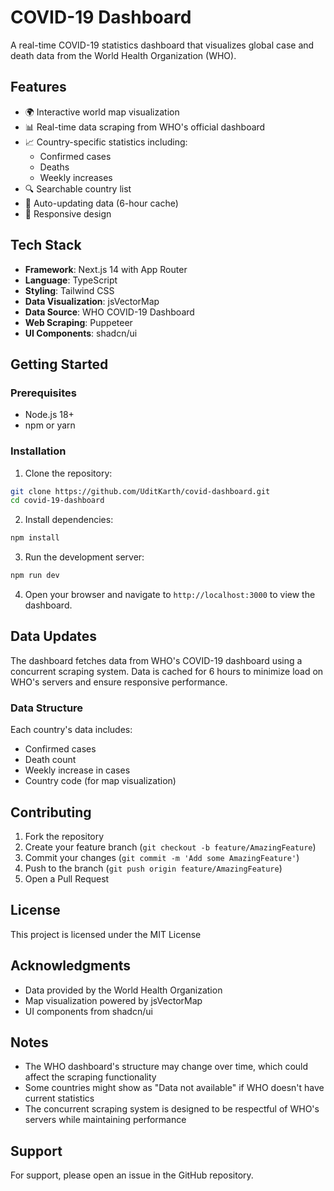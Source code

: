 # COVID-19 Dashboard

A real-time COVID-19 statistics dashboard that visualizes global case and death data from the World Health Organization (WHO).

## Features

- 🌍 Interactive world map visualization
- 📊 Real-time data scraping from WHO's official dashboard
- 📈 Country-specific statistics including:
  - Confirmed cases
  - Deaths
  - Weekly increases
- 🔍 Searchable country list
- 🔄 Auto-updating data (6-hour cache)
- 📱 Responsive design

## Tech Stack

- **Framework**: Next.js 14 with App Router
- **Language**: TypeScript
- **Styling**: Tailwind CSS
- **Data Visualization**: jsVectorMap
- **Data Source**: WHO COVID-19 Dashboard
- **Web Scraping**: Puppeteer
- **UI Components**: shadcn/ui

## Getting Started

### Prerequisites

- Node.js 18+ 
- npm or yarn

### Installation

1. Clone the repository:

```bash
git clone https://github.com/UditKarth/covid-dashboard.git
cd covid-19-dashboard
```

2. Install dependencies:

```bash
npm install
```

3. Run the development server:

```bash
npm run dev
```

4. Open your browser and navigate to `http://localhost:3000` to view the dashboard.



## Data Updates

The dashboard fetches data from WHO's COVID-19 dashboard using a concurrent scraping system. Data is cached for 6 hours to minimize load on WHO's servers and ensure responsive performance.

### Data Structure

Each country's data includes:
- Confirmed cases
- Death count
- Weekly increase in cases
- Country code (for map visualization)

## Contributing

1. Fork the repository
2. Create your feature branch (`git checkout -b feature/AmazingFeature`)
3. Commit your changes (`git commit -m 'Add some AmazingFeature'`)
4. Push to the branch (`git push origin feature/AmazingFeature`)
5. Open a Pull Request

## License

This project is licensed under the MIT License

## Acknowledgments

- Data provided by the World Health Organization
- Map visualization powered by jsVectorMap
- UI components from shadcn/ui

## Notes

- The WHO dashboard's structure may change over time, which could affect the scraping functionality
- Some countries might show as "Data not available" if WHO doesn't have current statistics
- The concurrent scraping system is designed to be respectful of WHO's servers while maintaining performance

## Support

For support, please open an issue in the GitHub repository.